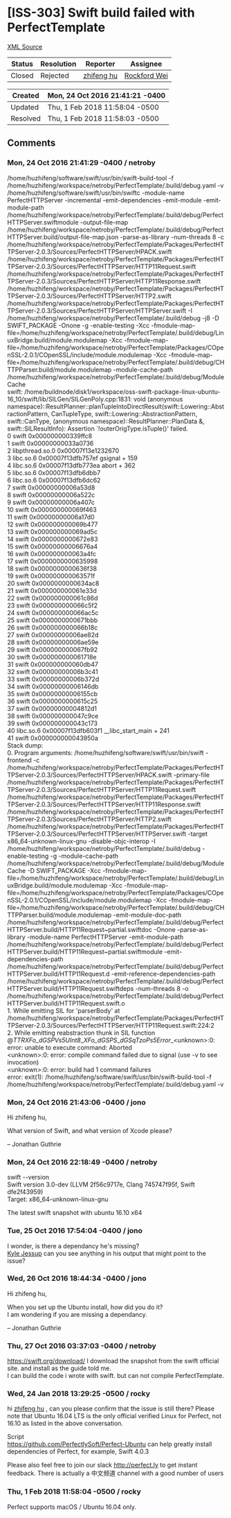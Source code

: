 # [ISS-303] Swift build failed with PerfectTemplate

[XML Source](./xml/ISS-303.xml)
<p></p>





Status|Resolution|Reporter|Assignee
------|----------|--------|--------
Closed|Rejected|[zhifeng hu](netroby)|[Rockford Wei]($rocky)





Created|Mon, 24 Oct 2016 21:41:21 -0400
-------|--------------
Updated|Thu, 1 Feb 2018 11:58:04 -0500
Resolved|Thu, 1 Feb 2018 11:58:03 -0500


## Comments




### Mon, 24 Oct 2016 21:41:29 -0400 / netroby 

<p><p>/home/huzhifeng/software/swift/usr/bin/swift-build-tool -f /home/huzhifeng/workspace/netroby/PerfectTemplate/.build/debug.yaml -v<br/>
/home/huzhifeng/software/swift/usr/bin/swiftc -module-name PerfectHTTPServer -incremental -emit-dependencies -emit-module -emit-module-path /home/huzhifeng/workspace/netroby/PerfectTemplate/.build/debug/PerfectHTTPServer.swiftmodule -output-file-map /home/huzhifeng/workspace/netroby/PerfectTemplate/.build/debug/PerfectHTTPServer.build/output-file-map.json -parse-as-library -num-threads 8 -c /home/huzhifeng/workspace/netroby/PerfectTemplate/Packages/PerfectHTTPServer-2.0.3/Sources/PerfectHTTPServer/HPACK.swift /home/huzhifeng/workspace/netroby/PerfectTemplate/Packages/PerfectHTTPServer-2.0.3/Sources/PerfectHTTPServer/HTTP11Request.swift /home/huzhifeng/workspace/netroby/PerfectTemplate/Packages/PerfectHTTPServer-2.0.3/Sources/PerfectHTTPServer/HTTP11Response.swift /home/huzhifeng/workspace/netroby/PerfectTemplate/Packages/PerfectHTTPServer-2.0.3/Sources/PerfectHTTPServer/HTTP2.swift /home/huzhifeng/workspace/netroby/PerfectTemplate/Packages/PerfectHTTPServer-2.0.3/Sources/PerfectHTTPServer/HTTPServer.swift -I /home/huzhifeng/workspace/netroby/PerfectTemplate/.build/debug -j8 -D SWIFT_PACKAGE -Onone -g -enable-testing -Xcc -fmodule-map-file=/home/huzhifeng/workspace/netroby/PerfectTemplate/.build/debug/LinuxBridge.build/module.modulemap -Xcc -fmodule-map-file=/home/huzhifeng/workspace/netroby/PerfectTemplate/Packages/COpenSSL-2.0.1/COpenSSL/include/module.modulemap -Xcc -fmodule-map-file=/home/huzhifeng/workspace/netroby/PerfectTemplate/.build/debug/CHTTPParser.build/module.modulemap -module-cache-path /home/huzhifeng/workspace/netroby/PerfectTemplate/.build/debug/ModuleCache<br/>
swift: /home/buildnode/disk1/workspace/oss-swift-package-linux-ubuntu-16_10/swift/lib/SILGen/SILGenPoly.cpp:1831: void (anonymous namespace)::ResultPlanner::planTupleIntoDirectResult(swift::Lowering::AbstractionPattern, CanTupleType, swift::Lowering::AbstractionPattern, swift::CanType, (anonymous namespace)::ResultPlanner::PlanData &amp;, swift::SILResultInfo): Assertion `!outerOrigType.isTuple()' failed.<br/>
0  swift           0x000000000339ffc8<br/>
1  swift           0x00000000033a0736<br/>
2  libpthread.so.0 0x00007f13e1232670<br/>
3  libc.so.6       0x00007f13dfb757ef gsignal + 159<br/>
4  libc.so.6       0x00007f13dfb773ea abort + 362<br/>
5  libc.so.6       0x00007f13dfb6dbb7<br/>
6  libc.so.6       0x00007f13dfb6dc62<br/>
7  swift           0x00000000006a53d8<br/>
8  swift           0x00000000006a522c<br/>
9  swift           0x00000000006a407c<br/>
10 swift           0x000000000069f463<br/>
11 swift           0x00000000006a17d0<br/>
12 swift           0x000000000069b477<br/>
13 swift           0x000000000069ad5c<br/>
14 swift           0x0000000000672e83<br/>
15 swift           0x00000000006676a4<br/>
16 swift           0x000000000063a4fc<br/>
17 swift           0x0000000000635998<br/>
18 swift           0x0000000000636f38<br/>
19 swift           0x000000000063571f<br/>
20 swift           0x0000000000634ac8<br/>
21 swift           0x000000000061e33d<br/>
22 swift           0x000000000061c86d<br/>
23 swift           0x000000000066c5f2<br/>
24 swift           0x000000000066ac5c<br/>
25 swift           0x0000000000671bbb<br/>
26 swift           0x000000000066b18c<br/>
27 swift           0x00000000006ae82d<br/>
28 swift           0x00000000006ae59e<br/>
29 swift           0x000000000067fb92<br/>
30 swift           0x000000000061718e<br/>
31 swift           0x000000000060db47<br/>
32 swift           0x00000000006b3c41<br/>
33 swift           0x00000000006b372d<br/>
34 swift           0x00000000006146db<br/>
35 swift           0x00000000006155cb<br/>
36 swift           0x0000000000615c25<br/>
37 swift           0x00000000004812d1<br/>
38 swift           0x000000000047c9ce<br/>
39 swift           0x000000000043c173<br/>
40 libc.so.6       0x00007f13dfb603f1 __libc_start_main + 241<br/>
41 swift           0x000000000043950a<br/>
Stack dump:<br/>
0.	Program arguments: /home/huzhifeng/software/swift/usr/bin/swift -frontend -c /home/huzhifeng/workspace/netroby/PerfectTemplate/Packages/PerfectHTTPServer-2.0.3/Sources/PerfectHTTPServer/HPACK.swift -primary-file /home/huzhifeng/workspace/netroby/PerfectTemplate/Packages/PerfectHTTPServer-2.0.3/Sources/PerfectHTTPServer/HTTP11Request.swift /home/huzhifeng/workspace/netroby/PerfectTemplate/Packages/PerfectHTTPServer-2.0.3/Sources/PerfectHTTPServer/HTTP11Response.swift /home/huzhifeng/workspace/netroby/PerfectTemplate/Packages/PerfectHTTPServer-2.0.3/Sources/PerfectHTTPServer/HTTP2.swift /home/huzhifeng/workspace/netroby/PerfectTemplate/Packages/PerfectHTTPServer-2.0.3/Sources/PerfectHTTPServer/HTTPServer.swift -target x86_64-unknown-linux-gnu -disable-objc-interop -I /home/huzhifeng/workspace/netroby/PerfectTemplate/.build/debug -enable-testing -g -module-cache-path /home/huzhifeng/workspace/netroby/PerfectTemplate/.build/debug/ModuleCache -D SWIFT_PACKAGE -Xcc -fmodule-map-file=/home/huzhifeng/workspace/netroby/PerfectTemplate/.build/debug/LinuxBridge.build/module.modulemap -Xcc -fmodule-map-file=/home/huzhifeng/workspace/netroby/PerfectTemplate/Packages/COpenSSL-2.0.1/COpenSSL/include/module.modulemap -Xcc -fmodule-map-file=/home/huzhifeng/workspace/netroby/PerfectTemplate/.build/debug/CHTTPParser.build/module.modulemap -emit-module-doc-path /home/huzhifeng/workspace/netroby/PerfectTemplate/.build/debug/PerfectHTTPServer.build/HTTP11Request~partial.swiftdoc -Onone -parse-as-library -module-name PerfectHTTPServer -emit-module-path /home/huzhifeng/workspace/netroby/PerfectTemplate/.build/debug/PerfectHTTPServer.build/HTTP11Request~partial.swiftmodule -emit-dependencies-path /home/huzhifeng/workspace/netroby/PerfectTemplate/.build/debug/PerfectHTTPServer.build/HTTP11Request.d -emit-reference-dependencies-path /home/huzhifeng/workspace/netroby/PerfectTemplate/.build/debug/PerfectHTTPServer.build/HTTP11Request.swiftdeps -num-threads 8 -o /home/huzhifeng/workspace/netroby/PerfectTemplate/.build/debug/PerfectHTTPServer.build/HTTP11Request.swift.o <br/>
1.	While emitting SIL for 'parserBody' at /home/huzhifeng/workspace/netroby/PerfectTemplate/Packages/PerfectHTTPServer-2.0.3/Sources/PerfectHTTPServer/HTTP11Request.swift:224:2<br/>
2.	While emitting reabstraction thunk in SIL function @<em>TTRXFo_dGSPVs5UInt8</em>_<em>XFo_dGSPS</em>_<em>dGSqT</em><em>zoPs5Error</em>_&lt;unknown&gt;:0: error: unable to execute command: Aborted<br/>
&lt;unknown&gt;:0: error: compile command failed due to signal (use -v to see invocation)<br/>
&lt;unknown&gt;:0: error: build had 1 command failures<br/>
error: exit(1): /home/huzhifeng/software/swift/usr/bin/swift-build-tool -f /home/huzhifeng/workspace/netroby/PerfectTemplate/.build/debug.yaml -v</p></p>


### Mon, 24 Oct 2016 21:43:06 -0400 / jono 

<p><p>Hi zhifeng hu,</p>

<p>What version of Swift, and what version of Xcode please?</p>

<p>– Jonathan Guthrie</p></p>


### Mon, 24 Oct 2016 22:18:49 -0400 / netroby 

<p><p>swift --version<br/>
Swift version 3.0-dev (LLVM 2f56c9717e, Clang 745747f95f, Swift dfe2f43959)<br/>
Target: x86_64-unknown-linux-gnu</p>


<p>The latest swift snapshot with ubuntu 16.10 x64</p></p>


### Tue, 25 Oct 2016 17:54:04 -0400 / jono 

<p><p>I wonder, is there a dependancy he's missing?<br/>
<a href="http://jira.perfect.org:8080/secure/ViewProfile.jspa?name=kjessup" class="user-hover" rel="kjessup">Kyle Jessup</a> can you see anything in his output that might point to the issue?</p></p>


### Wed, 26 Oct 2016 18:44:34 -0400 / jono 

<p><p>Hi zhifeng hu,</p>

<p>When you set up the Ubuntu install, how did you do it?<br/>
I am wondering if you are missing a dependancy.</p>

<p>– Jonathan Guthrie</p></p>


### Thu, 27 Oct 2016 03:37:03 -0400 / netroby 

<p><p><a href="https://swift.org/download/" class="external-link" rel="nofollow">https://swift.org/download/</a> I download the snapshot from the swift official site. and install as the guide told me.<br/>
I can build the code i wrote with swift. but can not compile PerfectTemplate.</p></p>


### Wed, 24 Jan 2018 13:29:25 -0500 / rocky 

<p><p>hi <a href="http://jira.perfect.org:8080/secure/ViewProfile.jspa?name=netroby" class="user-hover" rel="netroby">zhifeng hu</a> , can you please confirm that the issue is still there? Please note that Ubuntu 16.04 LTS is the only official verified Linux for Perfect, not 16.10 as listed in the above conversation.</p>



<p>Script <br/>
<a href="https://github.com/PerfectlySoft/Perfect-Ubuntu" class="external-link" rel="nofollow">https://github.com/PerfectlySoft/Perfect-Ubuntu</a> can help greatly install dependencies of Perfect, for example, Swift 4.0.3</p>

<p>Please also feel free to join our slack <a href="http://perfect.ly/" class="external-link" rel="nofollow">http://perfect.ly</a> to get instant feedback. There is actually a 中文频道 channel with a good number of users</p></p>


### Thu, 1 Feb 2018 11:58:04 -0500 / rocky 

<p><p>Perfect supports macOS / Ubuntu 16.04 only.</p></p>


